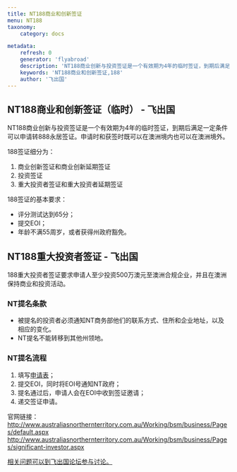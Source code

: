 ```yaml
---
title: NT188商业和创新签证
menu: NT188
taxonomy:
    category: docs

metadata:
    refresh: 0
    generator: 'flyabroad'
    description: 'NT188商业创新与投资签证是一个有效期为4年的临时签证，到期后满足一定条件可以申请转888永居签证。申请时和获签时既可以在澳洲境内也可以在澳洲境外。'
    keywords: 'NT188商业和创新签证,188'
    author: '飞出国'
---
```


## NT188商业和创新签证（临时） - 飞出国 ##

NT188商业创新与投资签证是一个有效期为4年的临时签证，到期后满足一定条件可以申请转888永居签证。申请时和获签时既可以在澳洲境内也可以在澳洲境外。

188签证细分为：

1. 商业创新签证和商业创新延期签证
1. 投资签证
1. 重大投资者签证和重大投资者延期签证

188签证的基本要求：

- 评分测试达到65分；
- 提交EOI；
- 年龄不满55周岁，或者获得州政府豁免。

## NT188重大投资者签证 - 飞出国 ##

188重大投资者签证要求申请人至少投资500万澳元至澳洲合规企业，并且在澳洲保持商业和投资活动。

### NT提名条款 ###

- 被提名的投资者必须通知NT商务部他们的联系方式、住所和企业地址，以及相应的变化。
- NT提名不能转移到其他州领地。

### NT提名流程 ###

1. 填写[申请表](http://www.australiasnorthernterritory.com.au/Working/bsm/business/Documents/188_significant_investor_stream_application_form.pdf)；
2. 提交EOI，同时将EOI号通知NT政府；
3. 提名通过后，申请人会在EOI中收到签证邀请；
4. 递交签证申请。

官网链接：  
http://www.australiasnorthernterritory.com.au/Working/bsm/business/Pages/default.aspx  
http://www.australiasnorthernterritory.com.au/Working/bsm/business/Pages/significant-investor.aspx

[相关问题可以到飞出国论坛参与讨论。](http://bbs.fcgvisa.com/t/17922?target=_blank)